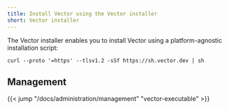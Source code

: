 ```yaml
---
title: Install Vector using the Vector installer
short: Vector installer
---
```


The Vector installer enables you to install Vector using a platform-agnostic installation script:

```
curl --proto '=https' --tlsv1.2 -sSf https://sh.vector.dev | sh
```

## Management

{{< jump "/docs/administration/management" "vector-executable" >}}
